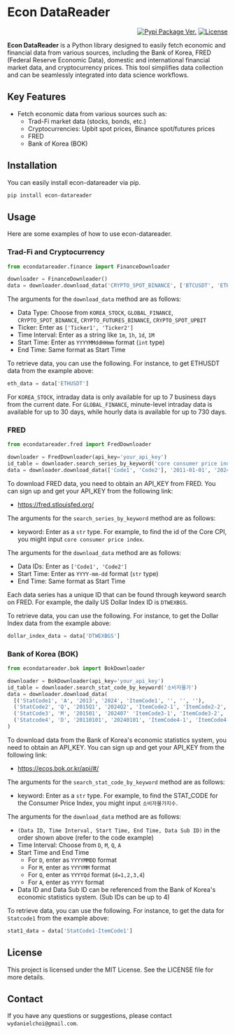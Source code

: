 # Econ DataReader

<div align="right">

[![Pypi Package Ver.](https://img.shields.io/pypi/v/econ-datareader.svg)](https://pypi.org/project/econ-datareader/)
[![License](https://img.shields.io/pypi/l/ansicolortags.svg)](https://img.shields.io/pypi/l/ansicolortags.svg)

<div align="left">

**Econ DataReader** is a Python library designed to easily fetch economic and financial data from various sources, including the Bank of Korea, FRED (Federal Reserve Economic Data), domestic and international financial market data, and cryptocurrency prices. This tool simplifies data collection and can be seamlessly integrated into data science workflows.

## Key Features

- Fetch economic data from various sources such as:
    - Trad-Fi market data (stocks, bonds, etc.)
    - Cryptocurrencies: Upbit spot prices, Binance spot/futures prices
    - FRED
    - Bank of Korea (BOK)

## Installation

You can easily install econ-datareader via pip.

```bash
pip install econ-datareader
```

## Usage
Here are some examples of how to use econ-datareader.

### Trad-Fi and Cryptocurrency
```python
from econdatareader.finance import FinanceDownloader

downloader = FinanceDownloader()
data = downloader.download_data('CRYPTO_SPOT_BINANCE', ['BTCUSDT', 'ETHUSDT'], '1m', 202407240000, 202408050000)
```
The arguments for the `download_data` method are as follows:
  - Data Type: Choose from `KOREA_STOCK`, `GLOBAL_FINANCE`, `CRYPTO_SPOT_BINANCE`, `CRYPTO_FUTURES_BINANCE`, `CRYPTO_SPOT_UPBIT`
  - Ticker: Enter as `['Ticker1', 'Ticker2']`
  - Time Interval: Enter as a string like `1m`, `1h`, `1d`, `1M`
  - Start Time: Enter as `YYYYMMddHHmm` format (`int` type)
  - End Time: Same format as Start Time

To retrieve data, you can use the following. For instance, to get ETHUSDT data from the example above:
```python
eth_data = data['ETHUSDT']
```
For `KOREA_STOCK`, intraday data is only available for up to 7 business days from the current date. For `GLOBAL_FINANCE`, minute-level intraday data is available for up to 30 days, while hourly data is available for up to 730 days.

### FRED
```python
from econdatareader.fred import FredDownloader

downloader = FredDownloader(api_key='your_api_key')
id_table = downloader.search_series_by_keyword('core consumer price index')
data = downloader.download_data(['Code1', 'Code2'], '2011-01-01', '2024-08-01')
```
To download FRED data, you need to obtain an API_KEY from FRED. You can sign up and get your API_KEY from the following link:
  - https://fred.stlouisfed.org/
  
The arguments for the `search_series_by_keyword` method are as follows:
  - keyword: Enter as a `str` type. For example, to find the id of the Core CPI, you might input `core consumer price index`.

The arguments for the `download_data` method are as follows:
  - Data IDs: Enter as `['Code1', 'Code2']`
  - Start Time: Enter as `YYYY-mm-dd` format (`str` type)
  - End Time: Same format as Start Time

Each data series has a unique ID that can be found through keyword search on FRED. For example, the daily US Dollar Index ID is `DTWEXBGS`.

To retrieve data, you can use the following. For instance, to get the Dollar Index data from the example above:
```python
dollar_index_data = data['DTWEXBGS']
```

### Bank of Korea (BOK)
```python
from econdatareader.bok import BokDownloader

downloader = BokDownloader(api_key='your_api_key')
id_table = downloader.search_stat_code_by_keyword('소비자물가')
data = downloader.download_data(
  [('StatCode1', 'A', '2013', '2024', 'ItemCode1', '', '', ''), 
  ('StatCode2', 'Q', '2015Q1', '2024Q2', 'ItemCode2-1', 'ItemCode2-2', '', ''),
  ('StatCode3', 'M', '201501', '202407' 'ItemCode3-1', 'ItemCode3-2', 'ItemCode3-3', 'ItemCode3-4'),
  ('Statcode4', 'D', '20110101', '20240101', 'ItemCode4-1', 'ItemCode4-2', 'ItemCode4-3', '')]
)
```
To download data from the Bank of Korea's economic statistics system, you need to obtain an API_KEY. You can sign up and get your API_KEY from the following link:
 - https://ecos.bok.or.kr/api/#/

The arguments for the `search_stat_code_by_keyword` method are as follows:
  - keyword: Enter as a `str` type. For example, to find the STAT_CODE for the Consumer Price Index, you might input `소비자물가지수`.

The arguments for the `download_data` method are as follows:
  - `(Data ID, Time Interval, Start Time, End Time, Data Sub ID)` in the order shown above (refer to the code example)
  - Time Interval: Choose from `D`, `M`, `Q`, `A`
  - Start Time and End Time
    - For `D`, enter as `YYYYMMDD` format
    - For `M`, enter as `YYYYMM` format
    - For `Q`, enter as `YYYYQd` format (`d=1,2,3,4`)
    - For `A`, enter as `YYYY` format
 - Data ID and Data Sub ID can be referenced from the Bank of Korea's economic statistics system. (Sub IDs can be up to 4)

To retrieve data, you can use the following. For instance, to get the data for `Statcode1` from the example above:
```python
stat1_data = data['StatCode1-ItemCode1'] 
```

## License
This project is licensed under the MIT License. See the LICENSE file for more details.

## Contact
If you have any questions or suggestions, please contact `wydanielchoi@gmail.com`.
